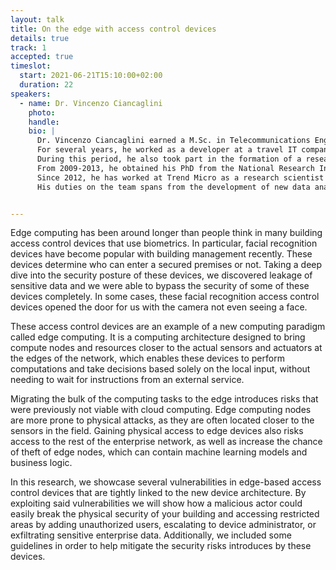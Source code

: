 ```yaml
---
layout: talk
title: On the edge with access control devices
details: true
track: 1
accepted: true
timeslot:
  start: 2021-06-21T15:10:00+02:00
  duration: 22
speakers: 
  - name: Dr. Vincenzo Ciancaglini
    photo: 
    handle: 
    bio: |
      Dr. Vincenzo Ciancaglini earned a M.Sc. in Telecommunications Engineering from the Politecnico of Turin and a M.Sc. in Electrical Engineering, Wireless Systems, from the Royal Institute of Technology in Stockholm, Sweden.
      For several years, he worked as a developer at a travel IT company in Sophia Antipolis, France.
      During this period, he also took part in the formation of a research and innovation lab within his company, where he was responsible for analysing new upcoming technologies and their potential business developments.
      From 2009-2013, he obtained his PhD from the National Research Institute in Automation and Computer Science (INRIA) in Sophia Antipolis, with a thesis about peer-to-peer networks interoperability and next-generation internet protocols.
      Since 2012, he has worked at Trend Micro as a research scientist and senior threat researcher within the Forward-Looking Threat Research team in Trend Micro Research.
      His duties on the team spans from the development of new data analytics prototypes to identify new upcoming threats, analysis of darknet and underground forums to the research to the research of IOT vulnerabilities.


---
```


Edge computing has been around longer than people think in many building access control devices that use biometrics.
In particular, facial recognition devices have become popular with building management recently.
These devices determine who can enter a secured premises or not.
Taking a deep dive into the security posture of these devices, we discovered leakage of sensitive data and we were able to bypass the security of some of these devices completely.
In some cases, these facial recognition access control devices opened the door for us with the camera not even seeing a face.

These access control devices are an example of a new computing paradigm called edge computing.
It is a computing architecture designed to bring compute nodes and resources closer to the actual sensors and actuators at the edges of the network, which enables these devices to perform computations and take decisions based solely on the local input, without needing to wait for instructions from an external service.

Migrating the bulk of the computing tasks to the edge introduces risks that were previously not viable with cloud computing.
Edge computing nodes are more prone to physical attacks, as they are often located closer to the sensors in the field.
Gaining physical access to edge devices also risks access to the rest of the enterprise network, as well as increase the chance of theft of edge nodes, which can contain machine learning models and business logic.

In this research, we showcase several vulnerabilities in edge-based access control devices that are tightly linked to the new device architecture.
By exploiting said vulnerabilities we will show how a malicious actor could easily break the physical security of your building and accessing restricted areas by adding unauthorized users, escalating to device administrator, or exfiltrating sensitive enterprise data.
Additionally, we included some guidelines in order to help mitigate the security risks introduces by these devices.
